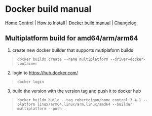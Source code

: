 # Docker build manual

[Home Control](README.md) | [How to Install](INSTALL.md) | [Docker build manual](BUILD.md) | [Changelog](CHANGELOG.md)

## Multiplatform build for amd64/arm/arm64

1. create new docker builder that supports mutiplaform builds
  > `docker buildx create --name multiplatform --driver=docker-container`

2. login to https://hub.docker.com/
  > `docker login`

3. build the version with the version tag and push it to docker hub
  > `docker buildx build --tag robertcigan/home_control:3.4.1 --platform linux/arm64,linux/arm,linux/amd64 --builder multiplatform --push .`
